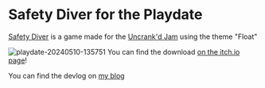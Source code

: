 # Safety Diver for the Playdate
[Safety Diver](https://renpenguin.itch.io/safety-diver) is a game made for the [Uncrank'd Jam](https://itch.io/jam/uncrankdjam) using the theme "Float"

![playdate-20240510-135751](https://github.com/renpenguin/SafetyDiver/assets/79577742/a68c0957-881e-4983-8f11-fe0551025553)
You can find the download [on the itch.io page](https://renpenguin.itch.io/safety-diver)!

You can find the devlog on [my blog](https://redpengu.in/blog/2024/safety-diver)
